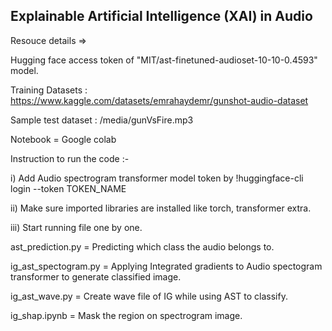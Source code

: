 
## Explainable Artificial Intelligence (XAI) in Audio

Resouce details =>

Hugging face access token of "MIT/ast-finetuned-audioset-10-10-0.4593" model. 

Training Datasets : https://www.kaggle.com/datasets/emrahaydemr/gunshot-audio-dataset 

Sample test dataset : /media/gunVsFire.mp3

Notebook = Google colab


Instruction to run the code :-

i) Add Audio spectrogram transformer model token by 
!huggingface-cli login --token TOKEN_NAME

ii) Make sure imported libraries are installed like torch, transformer extra.

iii) Start running file one by one. 

ast_prediction.py = Predicting which class the audio belongs to.

ig_ast_spectogram.py = Applying Integrated gradients to Audio spectogram transformer to generate classified image.

ig_ast_wave.py = Create wave file of IG while using AST to classify.

ig_shap.ipynb = Mask the region on spectrogram image. 


